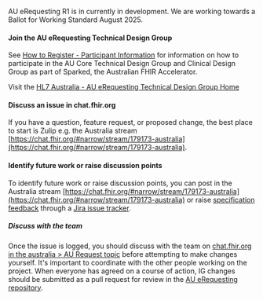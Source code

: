 <div class="note-to-contributors" markdown="1">

AU eRequesting R1 is in currently in development. We are working towards a Ballot for Working Standard August 2025.

#### Join the AU eRequesting Technical Design Group

See [How to Register - Participant Information](https://confluence.csiro.au/display/FHIR/How+to+Register+-+Participant+Information) for information on how to participate in the AU Core Technical Design Group and Clinical Design Group as part of Sparked, the Australian FHIR Accelerator. 

Visit the [HL7 Australia - AU eRequesting Technical Design Group Home](https://confluence.hl7.org/display/HAFWG/HL7+Australia+-+AU+eRequesting+Technical+Design+Group+Home)

#### Discuss an issue in chat.fhir.org

If you have a question, feature request, or proposed change, the best place to start is Zulip e.g. the Australia stream [https://chat.fhir.org/#narrow/stream/179173-australia](https://chat.fhir.org/#narrow/stream/179173-australia).

#### Identify future work or raise discussion points

To identify future work or raise discussion points, you can post in the Australia stream [https://chat.fhir.org/#narrow/stream/179173-australia](https://chat.fhir.org/#narrow/stream/179173-australia) or raise [specification feedback](https://confluence.hl7.org/display/HL7/Specification+Feedback) through a [Jira issue tracker](https://jira.hl7.org/issues/?filter=21447#).


##### Discuss with the team

Once the issue is logged, you should discuss with the team on [chat.fhir.org in the australia > AU Request topic](https://chat.fhir.org/#narrow/stream/179173-australia/topic/AU.20eRequest) before attempting to make changes yourself. It's important to coordinate with the other people working on the project. When everyone has agreed on a course of action, IG changes should be submitted as a pull request for review in the [AU eRequesting repository](https://github.com/hl7au/au-fhir-erequesting).  
</div>

